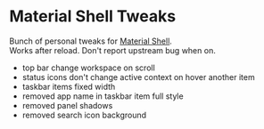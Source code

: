 # Material Shell Tweaks

Bunch of personal tweaks for [Material Shell](https://github.com/material-shell/material-shell).  
Works after reload. Don't report upstream bug when on.

* top bar change workspace on scroll
* status icons don't change active context on hover another item
* taskbar items fixed width
* removed app name in taskbar item full style
* removed panel shadows
* removed search icon background